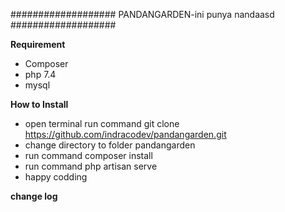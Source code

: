 ###################
PANDANGARDEN-ini punya nandaasd
###################

**Requirement**
- Composer
- php 7.4
- mysql
  
**How to Install**
- open terminal run command git clone https://github.com/indracodev/pandangarden.git
- change directory to folder pandangarden
- run command composer install
- run command php artisan serve
- happy codding

**change log**

